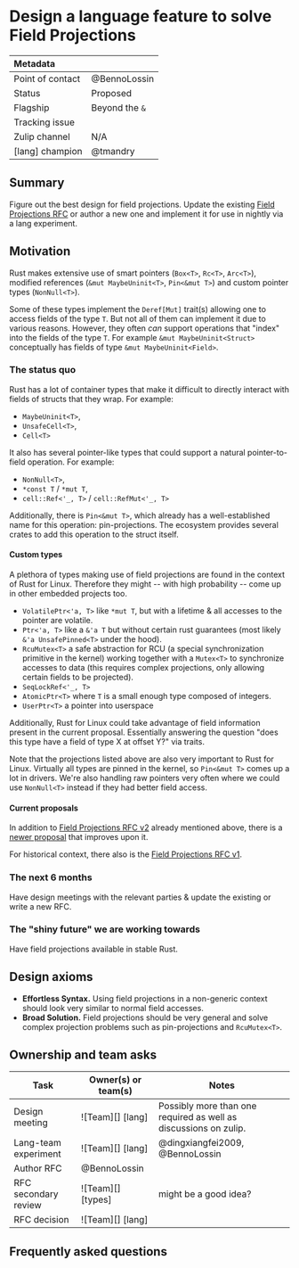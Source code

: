 # Design a language feature to solve Field Projections

| Metadata         |                |
| :--------------- | -------------- |
| Point of contact | @BennoLossin   |
| Status           | Proposed       |
| Flagship         | Beyond the `&` |
| Tracking issue   |                |
| Zulip channel    | N/A            |
| [lang] champion  | @tmandry       |

## Summary

Figure out the best design for field projections. Update the existing [Field Projections RFC] or
author a new one and implement it for use in nightly via a lang experiment.

[Field Projections RFC]: https://github.com/rust-lang/rfcs/pull/3735

## Motivation

Rust makes extensive use of smart pointers (`Box<T>`, `Rc<T>`, `Arc<T>`), modified references (`&mut
MaybeUninit<T>`, `Pin<&mut T>`) and custom pointer types (`NonNull<T>`).

Some of these types implement the `Deref[Mut]` trait(s) allowing one to access fields of the type
`T`. But not all of them can implement it due to various reasons. However, they often *can* support
operations that "index" into the fields of the type `T`. For example `&mut MaybeUninit<Struct>`
conceptually has fields of type `&mut MaybeUninit<Field>`.

### The status quo

Rust has a lot of container types that make it difficult to directly interact with fields of structs
that they wrap. For example:
- `MaybeUninit<T>`,
- `UnsafeCell<T>`,
- `Cell<T>`

It also has several pointer-like types that could support a natural pointer-to-field operation. For
example:
- `NonNull<T>`,
- `*const T` / `*mut T`,
- `cell::Ref<'_, T>` / `cell::RefMut<'_, T>`

Additionally, there is `Pin<&mut T>`, which already has a well-established name for this operation:
pin-projections. The ecosystem provides several crates to add this operation to the struct itself.

#### Custom types

A plethora of types making use of field projections are found in the context of Rust for Linux.
Therefore they might -- with high probability -- come up in other embedded projects too.

- `VolatilePtr<'a, T>` like `*mut T`, but with a lifetime & all accesses to the pointer are
  volatile.
- `Ptr<'a, T>` like a `&'a T` but without certain rust guarantees (most likely `&'a UnsafePinned<T>`
  under the hood).
- `RcuMutex<T>` a safe abstraction for RCU (a special synchronization primitive in the kernel)
  working together with a `Mutex<T>` to synchronize accesses to data (this requires complex
  projections, only allowing certain fields to be projected).
- `SeqLockRef<'_, T>`
- `AtomicPtr<T>` where `T` is a small enough type composed of integers.
- `UserPtr<T>` a pointer into userspace

Additionally, Rust for Linux could take advantage of field information present in the current
proposal. Essentially answering the question "does this type have a field of type X at offset Y?"
via traits.

Note that the projections listed above are also very important to Rust for Linux. Virtually all
types are pinned in the kernel, so `Pin<&mut T>` comes up a lot in drivers. We're also handling raw
pointers very often where we could use `NonNull<T>` instead if they had better field access.

#### Current proposals

In addition to [Field Projections RFC v2] already mentioned above, there is a [newer proposal]
that improves upon it.

For historical context, there also is the [Field Projections RFC v1].

[newer proposal]: https://hackmd.io/%40BennoLossin/HkMBy6Hzlx
[Field Projections RFC v1]: https://github.com/rust-lang/rfcs/pull/3318
[Field Projections RFC v2]: https://github.com/rust-lang/rfcs/pull/3735

### The next 6 months

Have design meetings with the relevant parties & update the existing or write a new RFC.

### The "shiny future" we are working towards

Have field projections available in stable Rust.

## Design axioms

- **Effortless Syntax.** Using field projections in a non-generic context should look very similar
  to normal field accesses.
- **Broad Solution.** Field projections should be very general and solve complex projection problems
  such as pin-projections and `RcuMutex<T>`.

## Ownership and team asks

| Task                 | Owner(s) or team(s) | Notes                                                            |
| -------------------- | ------------------- | ---------------------------------------------------------------- |
| Design meeting       | ![Team][] [lang]    | Possibly more than one required as well as discussions on zulip. |
| Lang-team experiment | ![Team][] [lang]    | @dingxiangfei2009, @BennoLossin                                  |
| Author RFC           | @BennoLossin        |                                                                  |
| RFC secondary review | ![Team][] [types]   | might be a good idea?                                            |
| RFC decision         | ![Team][] [lang]    |                                                                  |
## Frequently asked questions
